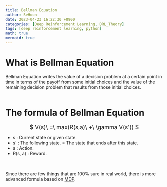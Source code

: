 ```yaml
---
title: Bellman Equation
author: SeHoon
date: 2023-04-23 16:22:30 +0900
categories: [Deep Reinforcement Learning, DRL_Theory]
tags: [deep reinforcement learning, python]
math: true
mermaid: true
---
```


# What is Bellman Equation
Bellman Equation writes the value of a decision problem at a certain point in time in terms of the payoff from some initial choices and the value of the remaining decision problem that results from those initial choices.
<br><br>

# The formula of Bellman Equation

<center>
<font size=4>

$ V(s)\ =\ max(R(s,a)\ +\ \gamma V(s')) $
</font>
</center>

+ s : Current state or given state.
+ s' : The following state. = The state that ends after this state.
+ a : Action.
+ R(s, a) : Reward.

<br><br>
Since there are few things that are 100% sure in real world, there is more advanced formula based on [MDP](https://csh970605.github.io/posts/MDP/).

